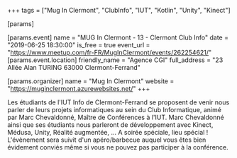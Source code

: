 +++
tags = ["Mug In Clermont", "ClubInfo", "IUT", "Kotlin", "Unity", "Kinect"]

[params]

[params.event]
name = "MUG In Clermont - 13 - Clermont Club Info"
date = "2019-06-25 18:30:00"
is_free = true
event_url = "https://www.meetup.com/fr-FR/MugInClermont/events/262254621/"
[params.event.location]
friendly_name = "Agence CGI"
full_address = "23 Allée Alan TURING 63000 Clermont-Ferrand"

[params.organizer]
name = "Mug In Clermont"
website = "https://muginclermont.azurewebsites.net/"
+++

Les étudiants de l'IUT Info de Clermont-Ferrand se proposent de venir nous parler de leurs projets informatiques au sein du Club Informatique, animé par Marc Chevaldonné, Maître de Conférences à l'IUT.
Marc Chevaldonné ainsi que ses étudiants nous parleront de développement avec Kinect, Médusa, Unity, Réalité augmentée, ...
A soirée spéciale, lieu spécial !
L'évènement sera suivit d'un apéro/barbecue auquel vous êtes bien évidement conviés même si vous ne pouvez pas participer à la conférence.
